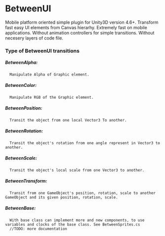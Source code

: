 # BetweenUI

Mobile platform oriented simple plugin for Unity3D version 4.6+. Transform fast easy UI elements from Canvas hierarhy.
Extremely fast on mobile applications. Without animation controllers for simple transitions. Without necesery layers of code file.

### Type of BetweenUI transitions
##### BetweenAlpha: 
      Manipulate Alpha of Graphic element.
##### BetweenColor: 
      Manipulate RGB of the Graphic element.
##### BetweenPosition: 
      Transit the object from one local Vector3 To another.
##### BetweenRotation: 
      Transit the object's rotation from one angle represent in Vector3 to another.
##### BetweenScale: 
      Transit the object's local scale from one Vector3 to another.
##### BetweenTransform: 
      Transit from one GameObject's position, rotation, scale to another GameObject and its given position, rotation, scale.
##### BetweenBase: 
      With base class can implement more and new components, to use variables and clocks of the base class. See BetweenSprites.cs
      //TODO: more documentation
